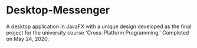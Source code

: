 # Desktop-Messenger
A desktop application in JavaFX with a unique design developed as the final project for the university course 'Cross-Platform Programming.' 
Completed on May 24, 2020.
